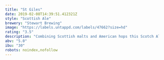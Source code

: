 ```yaml
---
title: "St Giles"
date: 2019-02-08T14:39:51.412321Z
style: "Scottish Ale"
brewery: "Stewart Brewing"
image: "https://labels.untappd.com/labels/47662?size=hd"
rating: "3.5"
description: "Combining Scottish malts and American hops this Scotch Ale has a complex palate. A robust malty backbone gives rise to distinct coffee, chocolate and nutty flavours."
abv: "5.0"
ibu: "30"
robots: noindex,nofollow
---
```

